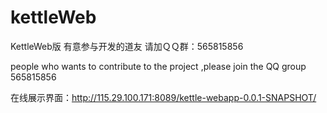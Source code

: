 # kettleWeb
KettleWeb版
有意参与开发的道友 请加ＱＱ群：565815856

people who wants to contribute to the project ,please join the QQ group 565815856

在线展示界面：http://115.29.100.171:8089/kettle-webapp-0.0.1-SNAPSHOT/
